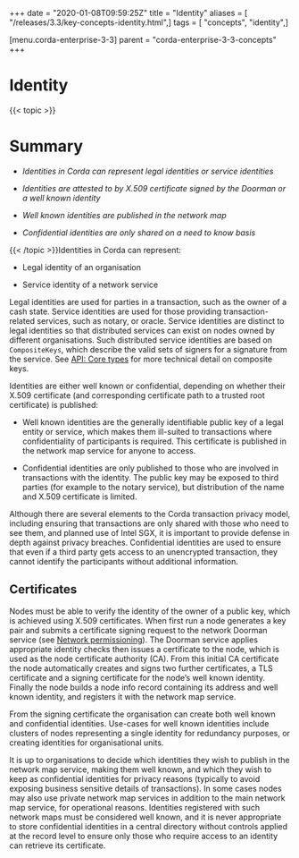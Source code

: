 +++
date = "2020-01-08T09:59:25Z"
title = "Identity"
aliases = [ "/releases/3.3/key-concepts-identity.html",]
tags = [ "concepts", "identity",]

[menu.corda-enterprise-3-3]
parent = "corda-enterprise-3-3-concepts"
+++


# Identity


{{< topic >}}
# Summary


* *Identities in Corda can represent legal identities or service identities*


* *Identities are attested to by X.509 certificate signed by the Doorman or a well known identity*


* *Well known identities are published in the network map*


* *Confidential identities are only shared on a need to know basis*



{{< /topic >}}Identities in Corda can represent:


* Legal identity of an organisation


* Service identity of a network service


Legal identities are used for parties in a transaction, such as the owner of a cash state. Service identities are used
            for those providing transaction-related services, such as notary, or oracle. Service identities are distinct to legal
            identities so that distributed services can exist on nodes owned by different organisations. Such distributed service
            identities are based on `CompositeKeys`, which describe the valid sets of signers for a signature from the service.
            See [API: Core types](api-core-types.md) for more technical detail on composite keys.

Identities are either well known or confidential, depending on whether their X.509 certificate (and corresponding
            certificate path to a trusted root certificate) is published:


* Well known identities are the generally identifiable public key of a legal entity or service, which makes them
                    ill-suited to transactions where confidentiality of participants is required. This certificate is published in the
                    network map service for anyone to access.


* Confidential identities are only published to those who are involved in transactions with the identity. The public
                    key may be exposed to third parties (for example to the notary service), but distribution of the name and X.509
                    certificate is limited.


Although there are several elements to the Corda transaction privacy model, including ensuring that transactions are
            only shared with those who need to see them, and planned use of Intel SGX, it is important to provide defense in depth against
            privacy breaches. Confidential identities are used to ensure that even if a third party gets access to an unencrypted
            transaction, they cannot identify the participants without additional information.


## Certificates

Nodes must be able to verify the identity of the owner of a public key, which is achieved using X.509 certificates.
                When first run a node generates a key pair and submits a certificate signing request to the network Doorman service
                (see  [Network permissioning](permissioning.md)).
                The Doorman service applies appropriate identity checks then issues a certificate to the node, which is used as the
                node certificate authority (CA). From this initial CA certificate the node automatically creates and signs two further
                certificates, a TLS certificate and a signing certificate for the node’s well known identity. Finally the node
                builds a node info record containing its address and well known identity, and registers it with the network map service.

From the signing certificate the organisation can create both well known and confidential identities. Use-cases for
                well known identities include clusters of nodes representing a single identity for redundancy purposes, or creating
                identities for organisational units.

It is up to organisations to decide which identities they wish to publish in the network map service, making them
                well known, and which they wish to keep as confidential identities for privacy reasons (typically to avoid exposing
                business sensitive details of transactions). In some cases nodes may also use private network map services in addition
                to the main network map service, for operational reasons. Identities registered with such network maps must be
                considered well known, and it is never appropriate to store confidential identities in a central directory without
                controls applied at the record level to ensure only those who require access to an identity can retrieve its
                certificate.


